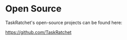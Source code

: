 # Open Source

TaskRatchet's open-source projects can be found here:

<https://github.com/TaskRatchet>
